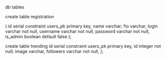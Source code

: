 db tables 

create table registration

(
    id       serial
        constraint users_pk
            primary key,
    name varchar;
    fio      varchar,
    login    varchar not null,
    username varchar not null,
    password varchar not null,
    is_admin boolean default false
);

create table trending
  id       serial
        constraint users_pk
            primary key,
    id  integer not null;
    image      varchar,
    followers    varchar not null,
   );
